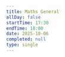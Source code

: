 ```yaml
---
title: Maths General
allDay: false
startTime: 17:30
endTime: 18:00
date: 2025-10-06
completed: null
type: single
---
```


